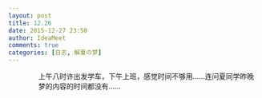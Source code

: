 ```yaml
---
layout: post
title: 12.26
date: 2015-12-27 23:50
author: IdeaMeet
comments: true
categories: [日志, 解夏の梦]
---
```

<p style="padding-left: 60px;"></p>
<p style="padding-left: 60px;">上午八时许出发学车，下午上班，感觉时间不够用……连问夏同学昨晚梦的内容的时间都没有……</p>
<p style="padding-left: 60px;"></p>
